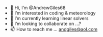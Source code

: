 - 👋 Hi, I’m @AndrewGiles68
- 👀 I’m interested in coding & meteorology
- 🌱 I’m currently learning linear solvers
- 💞️ I’m looking to collaborate on ...?
- 📫 How to reach me ... andgiles@aol.com

<!---
AndrewGiles68/AndrewGiles68 is a ✨ special ✨ repository because its `README.md` (this file) appears on your GitHub profile.
You can click the Preview link to take a look at your changes.
--->
